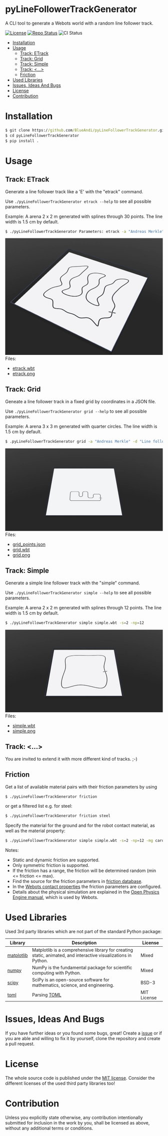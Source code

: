 # pyLineFollowerTrackGenerator <!-- omit in toc -->
A CLI tool to generate a Webots world with a random line follower track.

[![License](https://img.shields.io/badge/license-MIT-blue.svg)](http://choosealicense.com/licenses/mit/)
[![Repo Status](https://www.repostatus.org/badges/latest/wip.svg)](https://www.repostatus.org/#wip)
![CI Status](https://github.com/BlueAndi/pyLineFollowerTrackGenerator/actions/workflows/test.yml/badge.svg)

* [Installation](#installation)
* [Usage](#usage)
  * [Track: ETrack](#track-etrack)
  * [Track: Grid](#track-grid)
  * [Track: Simple](#track-simple)
  * [Track: \<...\>](#track-)
  * [Friction](#friction)
* [Used Libraries](#used-libraries)
* [Issues, Ideas And Bugs](#issues-ideas-and-bugs)
* [License](#license)
* [Contribution](#contribution)

# Installation
```cmd
$ git clone https://github.com/BlueAndi/pyLineFollowerTrackGenerator.git
$ cd pyLineFollowerTrackGenerator
$ pip install .
```

# Usage

## Track: ETrack
Generate a line follower track like a 'E' with the "etrack" command.

Use ```./pyLineFollowerTrackGenerator etrack --help``` to see all possible parameters.

Example: A arena 2 x 2 m generated with splines through 30 points. The line width is 1.5 cm by default.
```bash
$ ./pyLineFollowerTrackGenerator Parameters: etrack -a "Andreas Merkle" -d "Line follower track along a 'E'." -e web@blue-andi.de -mg cardboard -mr rubber -mp dry etrack
```
![example_etrack](./doc/examples/etrack/example_etrack.png)
Files:
* [etrack.wbt](./doc/examples/etrack/etrack.wbt)
* [etrack.png](./doc/examples/etrack/etrack.png)

## Track: Grid
Geneate a line follower track in a fixed grid by coordinates in a JSON file.

Use ```./pyLineFollowerTrackGenerator grid --help``` to see all possible parameters.

Example: A arena 3 x 3 m generated with quarter circles. The line width is 1.5 cm by default.
```bash
$ .pyLineFollowerTrackGenerator grid -a "Andreas Merkle" -d "Line follower grid track." -e web@blue-andi.de -mg cardboard -mr rubber -mp dry -s 3 grid.wbt grid_points.json
```
![example_grid](./doc/examples/grid/example_grid.png)
Files:
* [grid_points.json](./doc/examples/grid/grid_points.json)
* [grid.wbt](./doc/examples/grid/grid.wbt)
* [grid.png](./doc/examples/grid/grid.png)

## Track: Simple
Generate a simple line follower track with the "simple" command.

Use ```./pyLineFollowerTrackGenerator simple --help``` to see all possible parameters.

Example: A arena 2 x 2 m generated with splines through 12 points. The line width is 1.5 cm by default.
```bash
$ ./pyLineFollowerTrackGenerator simple simple.wbt -s=2 -np=12
```
![example_simple](./doc/examples/simple/example_simple.png)
Files:
* [simple.wbt](./doc/examples/simple/simple.wbt)
* [simple.png](./doc/examples/simple/simple.png)

## Track: &lt;...&gt;
You are invited to extend it with more different kind of tracks. ;-)

## Friction
Get a list of available material pairs with their friction parameters by using

```bash
$ ./pyLineFollowerTrackGenerator friction
```

or get a filtered list e.g. for steel:

```bash
$ ./pyLineFollowerTrackGenerator friction steel
```

Specify the material for the ground and for the robot contact material, as well as the material property:
```bash
$ ./pyLineFollowerTrackGenerator simple simple.wbt -s=2 -np=12 -mg cardboard -mr rubber -mp dry
```

Notes:
* Static and dynamic friction are supported.
* Only symmetric friction is supported.
* If the friction has a range, the friction will be determined random (min &lt;= friction &lt;= max).
* Find the source for the friction parameters in [friction database](./database/friction.json).
* In the [Webots contact properties](https://www.cyberbotics.com/doc/reference/contactproperties) the friction parameters are configured.
* Details about the physical simulation are explained in the [Open Physics Engine manual](https://ode.org/wiki/index.php?title=Manual#Contact), which is used by Webots.

# Used Libraries
Used 3rd party libraries which are not part of the standard Python package:

| Library | Description | License |
| - | - | - |
| [matplotlib](https://github.com/matplotlib/matplotlib) | Matplotlib is a comprehensive library for creating static, animated, and interactive visualizations in Python. | Mixed |
| [numpy](https://github.com/numpy/numpy) | NumPy is the fundamental package for scientific computing with Python. | Mixed |
| [scipy](https://github.com/scipy/scipy) | SciPy is an open-source software for mathematics, science, and engineering. | BSD-3 |
| [toml](https://github.com/uiri/toml) | Parsing [TOML](https://en.wikipedia.org/wiki/TOML) | MIT License |

# Issues, Ideas And Bugs
If you have further ideas or you found some bugs, great! Create a [issue](https://github.com/BlueAndi/pyLineFollowerTrackGenerator/issues) or if you are able and willing to fix it by yourself, clone the repository and create a pull request.

# License
The whole source code is published under the [MIT license](http://choosealicense.com/licenses/mit/).
Consider the different licenses of the used third party libraries too!

# Contribution
Unless you explicitly state otherwise, any contribution intentionally submitted for inclusion in the work by you, shall be licensed as above, without any additional terms or conditions.
